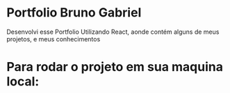 # Portfolio Bruno Gabriel

Desenvolvi esse Portfolio Utilizando React, aonde contém alguns de meus projetos, e meus conhecimentos

# Para rodar o projeto em sua maquina local: 

